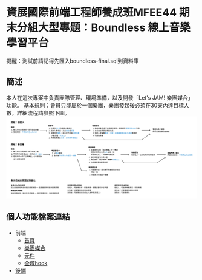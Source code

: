 # 資展國際前端工程師養成班MFEE44 期末分組大型專題：Boundless 線上音樂學習平台

提醒：測試前請記得先匯入boundless-final.sql到資料庫

## 簡述

本人在這次專案中負責團隊管理、環境準備，以及開發「Let's JAM! 樂團媒合」功能。
基本規則：會員只能屬於一個樂團，樂團發起後必須在30天內達目標人數，詳細流程請參照下圖。
![image](https://github.com/antonio88118/boundless-final-mine/blob/main/%E7%B5%84%E5%9C%98%E6%B5%81%E7%A8%8B.png)

## 個人功能檔案連結
- 前端
  - [首頁](./client/pages/index.js)
  - [樂團媒合](./client/pages/jam)
  - [元件](./client/components/jam)
  - [全域hook](./client/hooks/use-jam.js)
- [後端](./server/routes/jam.js)
